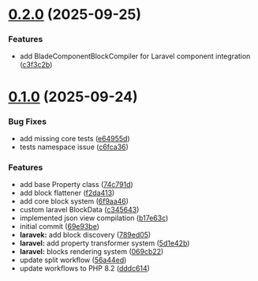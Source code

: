 # [0.2.0](https://github.com/craftile/php/compare/v0.1.0...v0.2.0) (2025-09-25)


### Features

* add BladeComponentBlockCompiler for Laravel component integration ([c3f3c2b](https://github.com/craftile/php/commit/c3f3c2b97b2d716fe8c7df11d5413b57255ab24e))



# [0.1.0](https://github.com/craftile/php/compare/69e93be5b9483e8b941b3819301d316c11b741f8...v0.1.0) (2025-09-24)


### Bug Fixes

* add missing core tests ([e64955d](https://github.com/craftile/php/commit/e64955d9ed7970ccdbe2444ad84e9fe7a3506590))
* tests namespace issue ([c6fca36](https://github.com/craftile/php/commit/c6fca369aa8d0f1b56b806163db7e94f86606cba))


### Features

* add base Property class ([74c791d](https://github.com/craftile/php/commit/74c791d36021ad568ffa96a20e9831c1cb480302))
* add block flattener ([f2da413](https://github.com/craftile/php/commit/f2da413311ef3aebaf0cbdb1963d193342213afb))
* add core block system ([6f9aa46](https://github.com/craftile/php/commit/6f9aa464a40ef415d9f45e16ab45bb6f425c89f4))
* custom laravel BlockData ([c345643](https://github.com/craftile/php/commit/c345643a44c9727b3c9d2ee12ada42d9e5f98bf9))
* implemented json view compilation ([b17e63c](https://github.com/craftile/php/commit/b17e63ce57a5964b3dd8b82dcbaa94b0887119ce))
* initial commit ([69e93be](https://github.com/craftile/php/commit/69e93be5b9483e8b941b3819301d316c11b741f8))
* **laravek:** add block discovery ([789ed05](https://github.com/craftile/php/commit/789ed050c181b09b150b8a56b0dda376124cfffb))
* **laravel:** add property transformer system ([5d1e42b](https://github.com/craftile/php/commit/5d1e42bbb501d2c7ef75bf05adf2b764e2bb8e9b))
* **laravel:** blocks rendering system ([069cb22](https://github.com/craftile/php/commit/069cb224035d98ac52bd611ec47302b2bfd8602a))
* update split workflow ([56a44ed](https://github.com/craftile/php/commit/56a44ed62d3be70991de52c77b5175a3cfdc40b5))
* update workflows to PHP 8.2 ([dddc614](https://github.com/craftile/php/commit/dddc614f440574ae99a3f85d283b3b8d12100810))



